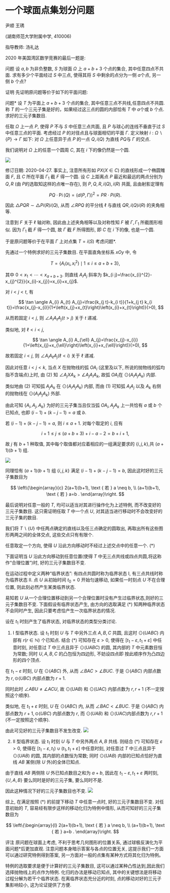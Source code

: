 # 一个球面点集划分问题 

尹顺 王琇

(湖南师范大学附属中学, 410006)

指导教师: 汤礼达

2020 年美国湾区数学竞赛的最后一题是:

问题 设 $a, b$ 为非负整数, $S$ 为球面 $\Omega$ 上 $a+b+3$ 个点的集合, 其中任意四点不共面. 求有多少个平面经过 $S$ 中三点, 使得其将 $S$ 中剩余的点分为一侧 $a$个点, 另一侧 $b$ 个点?

证明 先证明原问题等价于如下的平面问题:

问题* 设 $T$ 为平面上 $a+b+3$ 个点的集合, 其中任意三点不共线,任意四点不共圆. 称 $T$ 的一个三元子集是好的，如果经过这三点的圆的内部恰有 $T$ 中 $a$个或 $b$ 个点. 求好的三元子集数目.

任取 $\Omega$ 上一点 $P$, 使得 $P$ 不与 $S$ 中任意三点共面, 且 $P$ 与球心的连线不垂直于过 $S$ 中任意三点的平面. 考虑经过 $P$ 的对径点且与球面相切的平面 $\Gamma$. 定义映射 $i: \Omega \backslash\{P\} \rightarrow \Gamma$ 如下: 对 $\Omega$ 上任意异于点 $P$ 的一点 $Q, i(Q)$ 为直线 $P Q$与 $\Gamma$ 的交点.

我们说明对 $\Omega$ 上的任意一个圆周 $C$, 其在 $i$ 下的像仍然是一个圆.

![](https://cdn.mathpix.com/cropped/2024_02_26_7e1ce3aa5a7e6780ec87g-1.jpg?height=554&width=854&top_left_y=2007&top_left_x=607)

修订日期: 2020-04-27.
事实上, 注意所有形如 $P X(X \in C)$ 的直线形成一个椭圆雉面 $F$, 且 $C$ 所在平面 $\Gamma_{1}$ 截 $F$ 得一个圆. 设 $C$ 上距离点 $P$ 最近和最远的两点分别为 $Q, R$ (由 $P$的选取知这样的点唯一存在), 则 $P, Q, R, i(Q), i(R)$ 共面, 且由射影定理有

$$
P Q \cdot \operatorname{Pi}(Q)=(d(P, \Gamma))^{2}=P R \cdot P i(R) .
$$

因此 $\triangle P Q R \sim \triangle P i(R) i(Q)$, 从而 $\angle R P Q$ 的平分线 $\ell$ 与直线 $Q R, i(Q) i(R)$ 的夹角相等.

注意到 $F$ 关于 $\ell$ 轴对称, 因此由上述夹角相等以及对称性知 $F$ 被 $\Gamma, \Gamma_{1}$ 所截图形相似. 因为 $\Gamma_{1}$ 截 $F$ 得一个圆, 故 $\Gamma$ 截 $F$ 所得图形, 即 $C$ 在 $i$ 下的像, 也是一个圆.

于是原问题等价于在平面 $\Gamma$ 上对点集 $T=i(S)$ 考虑问题*.

先通过一个特例求好的三元子集数目. 在平面直角坐标系 $x O y$ 中, 令

$$
T=\left\{A_{i}\left(x_{i}, x_{i}^{2}\right) \mid 1 \leqslant i \leqslant a+b+3\right\},
$$

其中 $0<x_{1}<\cdots<x_{a+b+3}$. 则直线 $A_{i} A_{j}$ 斜率为 $k_{i j}=\frac{x_{i}^{2}-x_{j}^{2}}{x_{i}-x_{j}}=x_{i}+x_{j}$.

对 $i<j<t$, 有

$$
\tan \angle A_{i} A_{t} A_{j}=\frac{k_{j t}-k_{i t}}{1+k_{j t} k_{i t}}=\frac{x_{j}-x_{i}}{1+\left(x_{j}+x_{t}\right)\left(x_{i}+x_{t}\right)}(>0),
$$

从而若固定 $i<j$, 则 $\angle A_{i} A_{t} A_{j}(t>j)$ 关于 $t$ 递减.

类似地, 对 $\ell<i<j$,

$$
\tan \angle A_{i} A_{\ell} A_{j}=\frac{x_{j}-x_{i}}{1+\left(x_{j}+x_{\ell}\right)\left(x_{i}+x_{\ell}\right)}(>0),
$$

故若固定 $i<j$, 则 $\angle A_{i} A_{\ell} A_{j}(\ell<i)$ 关于 $\ell$ 递减.

因此对任意 $i<j<k$, 当点 $X$ 在抛物线的弧 $O A_{i}$ (这里及以下, 所说的抛物线的弧均指不含端点)上时, 由 (2) 知 $\angle A_{j} X A_{k}>\angle A_{j} A_{i} A_{k}$, 故弧 $O A_{i}$在 $\odot\left(A_{i} A_{j} A_{k}\right)$ 内部.

类似地由 (2) 可知弧 $A_{j} A_{k}$ 在 $\odot\left(A_{i} A_{j} A_{k}\right)$ 内部, 而由 (1) 可知弧 $A_{i} A_{j}$ 以及 $A_{k}$ 右侧的抛物线在 $\odot\left(A_{i} A_{j} A_{k}\right)$ 外部.

由此可知 $\left\{A_{i}, A_{j}, A_{k}\right\}$ 为好的三元子集当且仅当弧 $O A_{i}, A_{j} A_{k}$ 上一共恰有 $a$ 或 $b$ 个已知点, 也即 $(i-1)+(k-j-1)=a$ 或 $b$.

若 $(i-1)+(k-j-1)=a$, 则 $i \leqslant a+1$. 对每个取定的 $i$, 应有

$$
i+1 \leqslant j \leqslant(a+b+3)+i-a-2=b+i+1 \text {, }
$$

故 $j$ 有 $b+1$ 种取值, 其中每个取值都对应着相应的一组满足要求的 $\{i, j, k\}$,共 $(a+1)(b+1)$ 组.

![](https://cdn.mathpix.com/cropped/2024_02_26_7e1ce3aa5a7e6780ec87g-3.jpg?height=540&width=577&top_left_y=187&top_left_x=731)

同理恰有 $(a+1)(b+1)$ 组 $\{i, j, k\}$ 满足 $(i-1)+(k-j-1)=b$, 因此这时好的三元子集数目为

$$
\left\{\begin{array}{c}
2(a+1)(b+1), \text { 若 } a \neq b, \\
(a+1)(b+1), \text { 若 } a=b .
\end{array}\right.
$$

最后说明对任意一般的 $T$, 均可以适当对其进行操作化为上述特例, 而不改变好的三元子集数目. 这只需证明任取 $T$ 中一个点 $U$, 对其适当进行移动时不会改变好的三元子集的数目.

我们将 $T \backslash\{U\}$ 中任两点确定的直线以及任三点确定的圆取出, 再取出所有这些图形两两之间的全体交点, 这些交点只有有限个.

任意取定一个方向, 使得 $U$ 沿此方向移动时不经过上述交点中的任意一个. $(*)$

下面证明当 $U$ 沿此方向移动到任意位置(使得 $T$ 中无三点共线或四点共圆,将这称作“合理位置”)时, 好的三元子集数目不变.

在运动过程中定义两种“临界状态”: 有四点共圆时称为临界状态 I, 有三点共线时称为临界状态 II. 点 $U$ 从初始时间 $t_{0}=0$ 开始匀速移动, 如果任一时刻点 $U$ 不在合理位置, 则此刻必然产生某类临界状态.

易知若 $U$ 从一个合理位置移动到另一个合理位置时没有产生过临界状态,则好的三元子集数目不变. 下面假设有临界状态产生, 由方向的选取满足 $(*)$ 知两种临界状态不会同时产生, 因此只要考虑恰产生一次临界状态的情况.

设在 $t_{1}$ 时刻产生了临界状态, 对临界状态的类型分类讨论.

1. I 型临界状态. 设 $t_{1}$ 时刻 $U$ 与 $T$ 中另外三点 $A, B, C$ 共圆, 且这时 $\odot(U A B C)$ 内部有 $r(r \in \mathbb{N})$ 个已知点. 结合 $(*)$ 可知存在 $\varepsilon>0$, 使得在 $\left[t_{1}-\varepsilon, t_{1}+\varepsilon\right]$ 中任意时刻, 对任意过 $T$ 中三点且异于 $\odot(U A B C)$ 的圆, 其内部的 $T$ 中元素数目恒为常数; 同时 $U, A, B, C$ 的凸包恒为四边形, 不妨设四点即
按此顺序作为凸四边形的四个顶点.

在 $t_{1}-\varepsilon$ 时刻, $U$ 在 $\odot(A B C)$ 外, 从而 $\angle B A C>\angle B U C$. 于是 $\odot(A B C)$ 内部点数为 $r, \odot(U B C)$ 内部点数为 $r+1$.

同时此时 $\angle A B U \neq \angle A C U$, 故 $\odot(U A B)$ 和 $\odot(U A C)$ 内部点数为 $r, r+1$ (不一定按照这个顺序).

类似地, 在 $t_{1}+\varepsilon$ 时刻, $U$ 在 $\odot(A B C)$ 内, 从而 $\angle B A C<\angle B U C$. 于是 $\odot(A B C)$ 内部点数为 $r+1, \odot(U B C)$ 内部点数为 $r$, 而 $\odot(U A B)$ 和 $\odot(U A C)$内部点数为 $r, r+1$ (不一定按照这个顺序).

由此可见好的三元子集数目不发生改变.
![](https://cdn.mathpix.com/cropped/2024_02_26_7e1ce3aa5a7e6780ec87g-4.jpg?height=400&width=914&top_left_y=914&top_left_x=572)

2. II 型临界状态. 设 $t_{1}$ 时刻 $U$ 与 $T$ 中另外两点 $A, B$ 共线. 则结合 $(*)$ 可知存在 $\varepsilon>0$, 使得在 $\left[t_{1}-\varepsilon, t_{1}\right) \cup\left(t_{1}, t_{1}+\varepsilon\right]$ 中任意时刻, 对任意过 $T$ 中三点且异于 $\odot(U A B)$ 的圆, 其内部的点数恒为常数; 同时 $\odot(U A B)$ 内部的已知点恰好为直线 $A B$ 某侧(除 $U$ 外)的全体已知点.

由于直线 $A B$ 两侧除 $U$ 外已知点数目之和为 $a+b$, 因此在 $t_{1}-\varepsilon, t_{1}+\varepsilon$ 两时刻, $\{U, A, B\}$ 要么同时是好的三元子集, 要么同时不是.

因此这种情况下好的三元子集数目也不变.
![](https://cdn.mathpix.com/cropped/2024_02_26_7e1ce3aa5a7e6780ec87g-4.jpg?height=120&width=1150&top_left_y=2004&top_left_x=454)

综上, 在满足按照 $(*)$ 的前提下移动 $T$ 中任意一点时, 好的三元子集数目不变. 对任意初始的 $T$, 容易经有限步这样的移动化归为特例中情形, 从而可知好的三元子集数目为

$$
\left\{\begin{array}{l}
2(a+1)(b+1), \text { 若 } a \neq b, \\
(a+1)(b+1), \text { 若 } a=b .
\end{array}\right.
$$

评注 原问题在球面上考虑, 不利于思考几何图形的位置关系, 通过球极反演化为平面问题*后更加直观. 注意问题本身暗示答案与各点的位置无关, 这提示我们一方面可以通过研究特例得到答案, 另一方面对一般的点集有某种方式将其化归为特例。

特例的选取要求是便于计算好的三元子集数目, 这可以通过某种凸性达到,因此我们选择抛物线上的点作为特例. 化归的办法是移动已知点, 其中的关键想法是将移动过程分解为若干个临界状态. 在离临界状态充分近的时刻, 点的移动对好的三元子集影响较小, 这为论证提供了方便.

